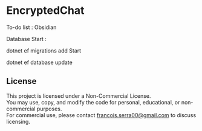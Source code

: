# EncryptedChat
To-do list : Obsidian

Database Start :

dotnet ef migrations add Start

dotnet ef database update

## License
This project is licensed under a Non-Commercial License.  
You may use, copy, and modify the code for personal, educational, or non-commercial purposes.  
For commercial use, please contact francois.serra00@gmail.com to discuss licensing.
